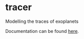 # tracer
Modelling the traces of exoplanets

Documentation can be found [here](https://tracer.readthedocs.io/en/latest/#).
